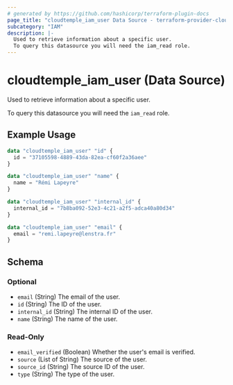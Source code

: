 ```yaml
---
# generated by https://github.com/hashicorp/terraform-plugin-docs
page_title: "cloudtemple_iam_user Data Source - terraform-provider-cloudtemple"
subcategory: "IAM"
description: |-
  Used to retrieve information about a specific user.
  To query this datasource you will need the iam_read role.
---
```


# cloudtemple_iam_user (Data Source)

Used to retrieve information about a specific user.

To query this datasource you will need the `iam_read` role.

## Example Usage

```terraform
data "cloudtemple_iam_user" "id" {
  id = "37105598-4889-43da-82ea-cf60f2a36aee"
}

data "cloudtemple_iam_user" "name" {
  name = "Rémi Lapeyre"
}

data "cloudtemple_iam_user" "internal_id" {
  internal_id = "7b8ba092-52e3-4c21-a2f5-adca40a80d34"
}

data "cloudtemple_iam_user" "email" {
  email = "remi.lapeyre@lenstra.fr"
}
```

<!-- schema generated by tfplugindocs -->
## Schema

### Optional

- `email` (String) The email of the user.
- `id` (String) The ID of the user.
- `internal_id` (String) The internal ID of the user.
- `name` (String) The name of the user.

### Read-Only

- `email_verified` (Boolean) Whether the user's email is verified.
- `source` (List of String) The source of the user.
- `source_id` (String) The source ID of the user.
- `type` (String) The type of the user.



